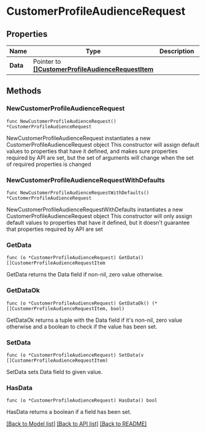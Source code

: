 # CustomerProfileAudienceRequest

## Properties

Name | Type | Description | Notes
------------ | ------------- | ------------- | -------------
**Data** | Pointer to [**[]CustomerProfileAudienceRequestItem**](CustomerProfileAudienceRequestItem.md) |  | [optional] 

## Methods

### NewCustomerProfileAudienceRequest

`func NewCustomerProfileAudienceRequest() *CustomerProfileAudienceRequest`

NewCustomerProfileAudienceRequest instantiates a new CustomerProfileAudienceRequest object
This constructor will assign default values to properties that have it defined,
and makes sure properties required by API are set, but the set of arguments
will change when the set of required properties is changed

### NewCustomerProfileAudienceRequestWithDefaults

`func NewCustomerProfileAudienceRequestWithDefaults() *CustomerProfileAudienceRequest`

NewCustomerProfileAudienceRequestWithDefaults instantiates a new CustomerProfileAudienceRequest object
This constructor will only assign default values to properties that have it defined,
but it doesn't guarantee that properties required by API are set

### GetData

`func (o *CustomerProfileAudienceRequest) GetData() []CustomerProfileAudienceRequestItem`

GetData returns the Data field if non-nil, zero value otherwise.

### GetDataOk

`func (o *CustomerProfileAudienceRequest) GetDataOk() (*[]CustomerProfileAudienceRequestItem, bool)`

GetDataOk returns a tuple with the Data field if it's non-nil, zero value otherwise
and a boolean to check if the value has been set.

### SetData

`func (o *CustomerProfileAudienceRequest) SetData(v []CustomerProfileAudienceRequestItem)`

SetData sets Data field to given value.

### HasData

`func (o *CustomerProfileAudienceRequest) HasData() bool`

HasData returns a boolean if a field has been set.


[[Back to Model list]](../README.md#documentation-for-models) [[Back to API list]](../README.md#documentation-for-api-endpoints) [[Back to README]](../README.md)


